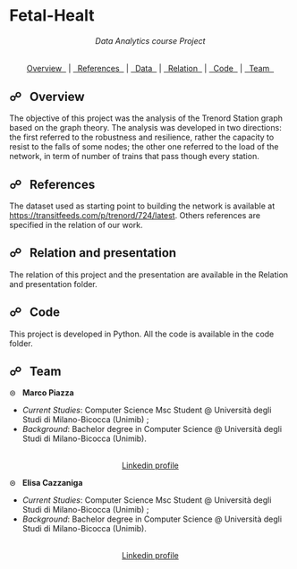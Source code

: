 # Fetal-Healt

<div align = "center">
  <h6>Data Analytics course Project</h6>

  <a href="#overview">Overview &nbsp;</a> |
  <a href="#references">&nbsp; References &nbsp;</a> |
  <a href="#data">&nbsp; Data &nbsp;</a> |
  <a href="#relation">&nbsp; Relation &nbsp;</a> |
  <a href="#code">&nbsp; Code &nbsp;</a> |
  <a href="#team">&nbsp; Team &nbsp;</a>
</div>

<a name="overview"></a>
## &#9741; &nbsp; Overview

The objective of this project was the analysis of the Trenord Station graph based on the graph theory. The analysis was developed in two directions: the first referred to the robustness and resilience, rather the capacity to resist to the falls of some nodes; the other one referred to the load of the network, in term of number of trains that pass though every station.  

<a name="references"></a>
## &#9741; &nbsp; References
The dataset used as starting point to building the network is available at https://transitfeeds.com/p/trenord/724/latest. Others references are specified in the relation of our work. 

<a name="relation"></a>
## &#9741; &nbsp; Relation and presentation
The relation of this project and the presentation are available in the Relation and presentation folder.

<a name="code"></a>
## &#9741; &nbsp; Code
This project is developed in Python. All the code is available in the code folder.

<a name="team"></a>
## &#9741; &nbsp; Team

&#8860; &nbsp; **Marco Piazza** 

- *Current Studies*: Computer Science Msc Student @ Università degli Studi di Milano-Bicocca (Unimib) ;
- *Background*: Bachelor degree in Computer Science @ Università degli Studi di Milano-Bicocca (Unimib).
<br>

<div align = "center">
  <a href = "https://www.linkedin.com/in/marco-piazza-/">Linkedin profile</a>
</div>

&#8860; &nbsp; **Elisa Cazzaniga**

- *Current Studies*: Computer Science Msc Student @ Università degli Studi di Milano-Bicocca (Unimib) ;
- *Background*: Bachelor degree in Computer Science @ Università degli Studi di Milano-Bicocca (Unimib).
<br>

<div align = "center">
  <a href = "/">Linkedin profile </a>
</div>

